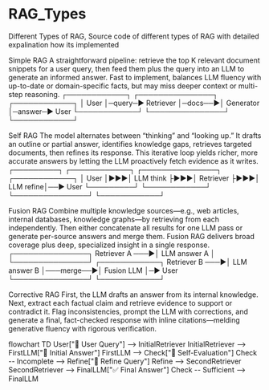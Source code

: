 # RAG_Types
Different Types of RAG, Source code of different types of RAG with detailed expalination how its implemented

Simple RAG
A straightforward pipeline: retrieve the top K relevant document snippets for a user query, then feed them plus the query into an LLM to generate an informed answer. Fast to implement, balances LLM fluency with up-to-date or domain-specific facts, but may miss deeper context or multi-step reasoning.
┌────────────┐       ┌───────────────┐       ┌────────────┐
│   User     │─query─▶  Retriever   │─docs──▶│  Generator │─answer─▶ User
└────────────┘       └───────────────┘       └────────────┘

Self RAG
The model alternates between “thinking” and “looking up.” It drafts an outline or partial answer, identifies knowledge gaps, retrieves targeted documents, then refines its response. This iterative loop yields richer, more accurate answers by letting the LLM proactively fetch evidence as it writes.
┌─────────┐   ┌────────────┐   ┌───────────────┐   ┌────────────┐
│  User   │▶▶▶│  LLM think ├▶▶▶│  Retriever    ├▶▶▶│  LLM refine│──▶ User
└─────────┘   └────────────┘   └───────────────┘   └────────────┘

Fusion RAG
Combine multiple knowledge sources—e.g., web articles, internal databases, knowledge graphs—by retrieving from each independently. Then either concatenate all results for one LLM pass or generate per-source answers and merge them. Fusion RAG delivers broad coverage plus deep, specialized insight in a single response.
                ┌───────────────┐
Retriever A ───▶│  LLM answer A │
                └───────────────┘           ┌────────────┐
Retriever B ───▶│  LLM answer B │───merge──▶│ Fusion LLM │─▶ User
                └───────────────┘           └────────────┘

Corrective RAG
First, the LLM drafts an answer from its internal knowledge. Next, extract each factual claim and retrieve evidence to support or contradict it. Flag inconsistencies, prompt the LLM with corrections, and generate a final, fact-checked response with inline citations—melding generative fluency with rigorous verification.

flowchart TD
    User["💬 User Query"] --> InitialRetriever
    InitialRetriever --> FirstLLM["🧠 Initial Answer"]
    FirstLLM --> Check["🔎 Self-Evaluation"]
    Check -- Incomplete --> Refine["🔁 Refine Query"]
    Refine --> SecondRetriever
    SecondRetriever --> FinalLLM["✅ Final Answer"]
    Check -- Sufficient --> FinalLLM
